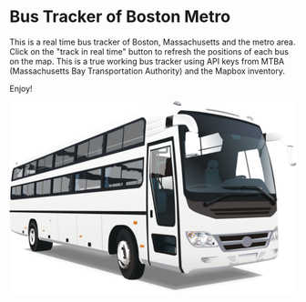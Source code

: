 # Bus Tracker of Boston Metro

This is a real time bus tracker of Boston, Massachusetts and the metro area. 
Click on the "track in real time" button to refresh the positions of each bus on the map. 
This is a true working bus tracker using API keys from MTBA (Massachusetts Bay Transportation Authority) and the Mapbox inventory. 

Enjoy!


<img src="bus.png" style="img {max-width: 50px;}">
